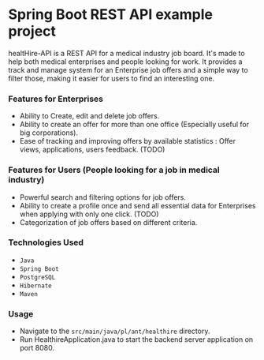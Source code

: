 # Spring Boot REST API example project

healtHire-API is a REST API for a medical industry job board. It's made to help both medical enterprises and people looking for work. It provides a track and manage system for an Enterprise job offers and a simple way to filter those, making it easier for users to find an interesting one.

### Features for Enterprises
- Ability to Create, edit and delete job offers.
- Ability to create an offer for more than one office (Especially useful for big corporations).
- Ease of tracking and improving offers by available statistics : Offer views, applications, users feedback. (TODO)

### Features for Users (People looking for a job in medical industry)
- Powerful search and filtering options for job offers.
- Ability to create a profile once and send all essential data for Enterprises when applying with only one click. (TODO)
- Categorization of job offers based on different criteria.

### Technologies Used
- `Java`
- `Spring Boot`
- `PostgreSQL`
- `Hibernate`
- `Maven`

### Usage

- Navigate to the `src/main/java/pl/ant/healthire` directory.
- Run HealthireApplication.java to start the backend server application on port 8080.
